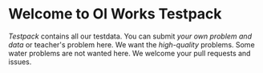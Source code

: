 # Welcome to OI Works Testpack
*Testpack* contains all our testdata. You can submit *your own problem and data* or teacher's problem here.
We want the *high-quality* problems. Some water problems are not wanted here.
We welcome your pull requests and issues.
